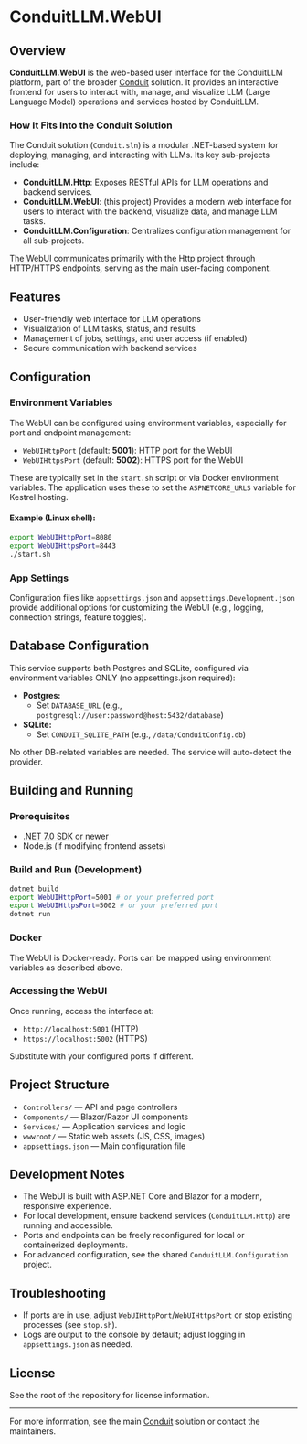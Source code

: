 # ConduitLLM.WebUI

## Overview

**ConduitLLM.WebUI** is the web-based user interface for the ConduitLLM platform, part of the broader [Conduit](../Conduit.sln) solution. It provides an interactive frontend for users to interact with, manage, and visualize LLM (Large Language Model) operations and services hosted by ConduitLLM.

### How It Fits Into the Conduit Solution

The Conduit solution (`Conduit.sln`) is a modular .NET-based system for deploying, managing, and interacting with LLMs. Its key sub-projects include:

- **ConduitLLM.Http**: Exposes RESTful APIs for LLM operations and backend services.
- **ConduitLLM.WebUI**: (this project) Provides a modern web interface for users to interact with the backend, visualize data, and manage LLM tasks.
- **ConduitLLM.Configuration**: Centralizes configuration management for all sub-projects.

The WebUI communicates primarily with the Http project through HTTP/HTTPS endpoints, serving as the main user-facing component.

## Features
- User-friendly web interface for LLM operations
- Visualization of LLM tasks, status, and results
- Management of jobs, settings, and user access (if enabled)
- Secure communication with backend services

## Configuration

### Environment Variables
The WebUI can be configured using environment variables, especially for port and endpoint management:

- `WebUIHttpPort` (default: **5001**): HTTP port for the WebUI
- `WebUIHttpsPort` (default: **5002**): HTTPS port for the WebUI

These are typically set in the `start.sh` script or via Docker environment variables. The application uses these to set the `ASPNETCORE_URLS` variable for Kestrel hosting.

#### Example (Linux shell):
```sh
export WebUIHttpPort=8080
export WebUIHttpsPort=8443
./start.sh
```

### App Settings
Configuration files like `appsettings.json` and `appsettings.Development.json` provide additional options for customizing the WebUI (e.g., logging, connection strings, feature toggles).

## Database Configuration

This service supports both Postgres and SQLite, configured via environment variables ONLY (no appsettings.json required):

- **Postgres:**
  - Set `DATABASE_URL` (e.g., `postgresql://user:password@host:5432/database`)
- **SQLite:**
  - Set `CONDUIT_SQLITE_PATH` (e.g., `/data/ConduitConfig.db`)

No other DB-related variables are needed. The service will auto-detect the provider.

## Building and Running

### Prerequisites
- [.NET 7.0 SDK](https://dotnet.microsoft.com/en-us/download) or newer
- Node.js (if modifying frontend assets)

### Build and Run (Development)
```sh
dotnet build
export WebUIHttpPort=5001 # or your preferred port
export WebUIHttpsPort=5002 # or your preferred port
dotnet run
```

### Docker
The WebUI is Docker-ready. Ports can be mapped using environment variables as described above.

### Accessing the WebUI
Once running, access the interface at:
- `http://localhost:5001` (HTTP)
- `https://localhost:5002` (HTTPS)

Substitute with your configured ports if different.

## Project Structure
- `Controllers/` — API and page controllers
- `Components/` — Blazor/Razor UI components
- `Services/` — Application services and logic
- `wwwroot/` — Static web assets (JS, CSS, images)
- `appsettings.json` — Main configuration file

## Development Notes
- The WebUI is built with ASP.NET Core and Blazor for a modern, responsive experience.
- For local development, ensure backend services (`ConduitLLM.Http`) are running and accessible.
- Ports and endpoints can be freely reconfigured for local or containerized deployments.
- For advanced configuration, see the shared `ConduitLLM.Configuration` project.

## Troubleshooting
- If ports are in use, adjust `WebUIHttpPort`/`WebUIHttpsPort` or stop existing processes (see `stop.sh`).
- Logs are output to the console by default; adjust logging in `appsettings.json` as needed.

## License
See the root of the repository for license information.

---
For more information, see the main [Conduit](../Conduit.sln) solution or contact the maintainers.
